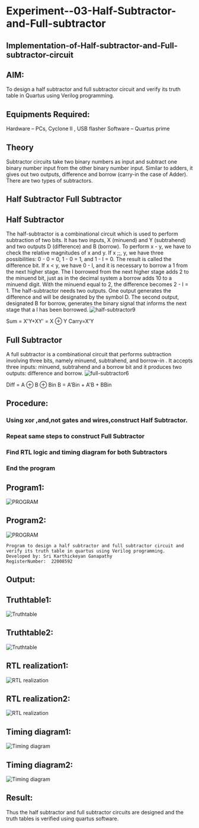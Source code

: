 # Experiment--03-Half-Subtractor-and-Full-subtractor
## Implementation-of-Half-subtractor-and-Full-subtractor-circuit
## AIM:
To design a half subtractor and full subtractor circuit and verify its truth table in Quartus using Verilog programming.

## Equipments Required:
Hardware – PCs, Cyclone II , USB flasher
Software – Quartus prime
## Theory
Subtractor circuits take two binary numbers as input and subtract one binary number input from the other binary number input. Similar to adders, it gives out two outputs, difference and borrow (carry-in the case of Adder). There are two types of subtractors.

## Half Subtractor Full Subtractor
## Half Subtractor
The half-subtractor is a combinational circuit which is used to perform subtraction of two bits. It has two inputs, X (minuend) and Y (subtrahend) and two outputs D (difference) and B (borrow). To perform x - y, we have to check the relative magnitudes of x and y. If x ;;, y, we have three possibilities: 0 - 0 = 0, 1 - 0 = 1, and 1 - I = 0. The result is called the difference bit. If x < y, we have 0 - I, and it is necessary to borrow a 1 from the next higher stage. The I borrowed from the next higher stage adds 2 to the minuend bit, just as in the decimal system a borrow adds 10 to a minuend digit. With the minuend equal to 2, the difference becomes 2 - I = 1. The half-subtractor needs two outputs. One output generates the difference and will be designated by the symbol D. The second output, designated B for borrow, generates the binary signal that informs the next stage that a I has been borrowed.
![half-subtractor9](https://user-images.githubusercontent.com/36288975/166112538-58c3bc7c-ee5d-4e6a-ac8d-8e8328efe27a.png)


Sum = X'Y+XY' = X ⊕ Y
Carry=X'Y

## Full Subtractor
A full subtractor is a combinational circuit that performs subtraction involving three bits, namely minuend, subtrahend, and borrow-in . It accepts three inputs: minuend, subtrahend and a borrow bit and it produces two outputs: difference and borrow. 
![full-subtractor6](https://user-images.githubusercontent.com/36288975/166112541-24c68359-3de8-4674-ae22-8272ffc385ed.png)


Diff = A ⊕ B ⊕ Bin B = A'Bin + A'B + BBin

## Procedure:
### Using xor ,and,not gates and wires,construct Half Subtractor.
### Repeat same steps to construct Full Subtractor
### Find RTL logic and timing diagram for both Subtractors
### End the program

## Program1:
![PROGRAM](./halfsub%20project%20DE/pr.png)
## Program2:
![PROGRAM](./fullsub%20project%20DE/pr1.png)
```
Program to design a half subtractor and full subtractor circuit and verify its truth table in quartus using Verilog programming.
Developed by: Sri Karthickeyan Ganapathy
RegisterNumber:  22008592
```
## Output:

## Truthtable1:
![Truthtable](./halfsub%20project%20DE/tt.png)
## Truthtable2:
![Truthtable](./fullsub%20project%20DE/tt1.png)

##  RTL realization1:
![RTL realization](./halfsub%20project%20DE/rtl.png)
##  RTL realization2:
![RTL realization](./fullsub%20project%20DE/rtl1.png)
## Timing diagram1:
![Timing diagram](./halfsub%20project%20DE/td.png)
## Timing diagram2:
![Timing diagram](./fullsub%20project%20DE/td1.png)

## Result:
Thus the half subtractor and full subtractor circuits are designed and the truth tables is verified using quartus software.
